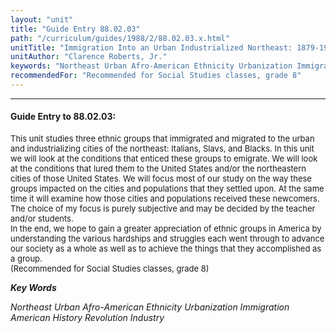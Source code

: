 ```yaml
---
layout: "unit"
title: "Guide Entry 88.02.03"
path: "/curriculum/guides/1988/2/88.02.03.x.html"
unitTitle: "Immigration Into an Urban Industrialized Northeast: 1879-1914"
unitAuthor: "Clarence Roberts, Jr."
keywords: "Northeast Urban Afro-American Ethnicity Urbanization Immigration American History Revolution Industry"
recommendedFor: "Recommended for Social Studies classes, grade 8"
---
```

<body>
<hr/>
 <h4>
  Guide Entry to 88.02.03:
 </h4>
 <font size="-1">
  <dl>
   <dt>
    This unit studies three ethnic groups that immigrated and migrated to the urban and industrializing cities of the northeast: Italians, Slavs, and Blacks. In this unit we will look at the conditions that enticed these groups to emigrate. We will look at the conditions that lured them to the United States and/or the northeastern cities of those United States. We will focus most of our study on the way these groups impacted on the cities and populations that they settled upon. At the same time it will examine how those cities and populations received these newcomers. The choice of my focus is purely subjective and may be decided by the teacher and/or students.
    <dt>
     In the end, we hope to gain a greater appreciation of ethnic groups in America by understanding the various hardships and struggles each went through to advance our society as a whole as well as to achieve the things that they accomplished as a group.
     <dt>
      (Recommended for Social Studies classes, grade 8)
     </dt>
    </dt>
   </dt>
  </dl>
 </font>
 <p>
  <b>
   <i>
    Key Words
   </i>
  </b>
  <br/>
 </p>
 <p>
  <i>
   Northeast Urban Afro-American Ethnicity Urbanization Immigration American History Revolution Industry
  </i>
 </p>

</body>